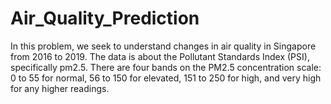 # Air_Quality_Prediction
In this problem, we seek to understand changes in air quality in Singapore from 2016 to 2019.
The data is about the Pollutant Standards Index (PSI), specifically pm2.5. There are four bands on the PM2.5 concentration scale: 
0 to 55 for normal, 56 to 150 for elevated, 151 to 250 for high, and very high for any higher readings.
